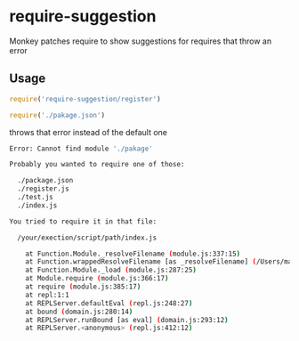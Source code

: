 # require-suggestion

Monkey patches require to show suggestions for requires that throw an error


## Usage

```javascript
require('require-suggestion/register')

require('./pakage.json')
```

throws that error instead of the default one

```bash
Error: Cannot find module './pakage'

Probably you wanted to require one of those:

  ./package.json
  ./register.js
  ./test.js
  ./index.js

You tried to require it in that file:

  /your/exection/script/path/index.js

    at Function.Module._resolveFilename (module.js:337:15)
    at Function.wrappedResolveFilename [as _resolveFilename] (/Users/marcbachmann/Development/marcbachmann/require-suggestion/index.js:40:30)
    at Function.Module._load (module.js:287:25)
    at Module.require (module.js:366:17)
    at require (module.js:385:17)
    at repl:1:1
    at REPLServer.defaultEval (repl.js:248:27)
    at bound (domain.js:280:14)
    at REPLServer.runBound [as eval] (domain.js:293:12)
    at REPLServer.<anonymous> (repl.js:412:12)
```
